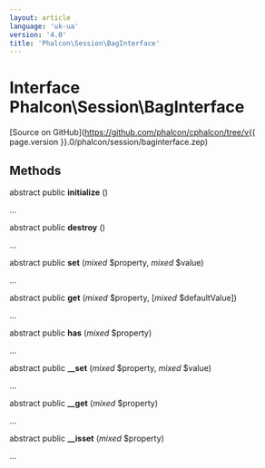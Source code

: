 ```yaml
---
layout: article
language: 'uk-ua'
version: '4.0'
title: 'Phalcon\Session\BagInterface'
---
```

# Interface **Phalcon\Session\BagInterface**

[Source on GitHub](https://github.com/phalcon/cphalcon/tree/v{{ page.version }}.0/phalcon/session/baginterface.zep)

## Methods

abstract public **initialize** ()

...

abstract public **destroy** ()

...

abstract public **set** (*mixed* $property, *mixed* $value)

...

abstract public **get** (*mixed* $property, [*mixed* $defaultValue])

...

abstract public **has** (*mixed* $property)

...

abstract public **__set** (*mixed* $property, *mixed* $value)

...

abstract public **__get** (*mixed* $property)

...

abstract public **__isset** (*mixed* $property)

...